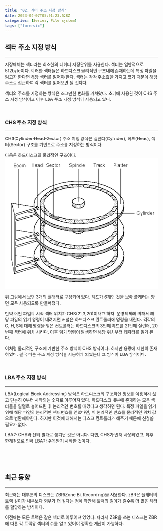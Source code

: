 ```yaml
---
title: "02. 섹터 주소 지정 방식"
date: 2023-04-07T05:01:23.528Z
categories: [Series, File system]
tags: ["forensic"]
---
```

## **섹터 주소 지정 방식**

---

저장매체는 섹터라는 최소한의 데이터 저장단위를 사용한다. 섹터는 일반적으로 512byte이다. 이러한 섹터들은 하드디스크 물리적인 구조내에 존재하는데 특정 파일을 읽고자 한다면 해당 섹터를 읽어야 한다. 섹터는 각각 주소값을 가지고 있기 때문에 해당 주소로 접근하여 각 섹터를 읽어오면 될 것이다.

섹터의 주소를 지정하는 방식은 조그만한 변화를 거쳐왔다. 초기에 사용된 것이 CHS 주소 지정 방식이고 이후 LBA 주소 지정 방식이 사용되고 있다.

<br>

### CHS 주소 지정 방식
---

CHS(Cylinder-Head-Sector) 주소 지정 방식은 실린더(Cylinder), 헤드(Head), 섹터(Sector) 구조를 기반으로 주소를 지정하는 방식이다.

다음은 하드디스크의 물리적인 구조이다.
![](/images/3fdc8ed7-25e4-461e-9240-52d2fa6db9eb-image.png)

위 그림에서 보면 3개의 플래터로 구성되어 있다. 헤드가 6개인 것을 보아 플래터는 양면 모두 사용되도록 만들어졌다.

만약 어떤 파일의 시작 섹터 위치가 CHS(21,3,20)이라고 하자. 운영체제에 의해서 해당 파일의 읽기 명령이 내려지면 커널은 하드디스크 컨트롤러에 명령을 내린다. 각각의 C, H, S에 대해 명령을 받은 컨트롤러는 하드디스크의 3번째 헤드를 21번째 실린더, 20번째 섹터에 위치 시킨다. 이후 읽기 명령이 발생하면 해당 위치부터 데이터를 읽게 된다.

이처럼 물리적인 구조에 기반한 주소 방식이 CHS 방식이다. 하지만 용량에 제한이 존재하였다. 결국 다른 주소 지정 방식을 사용하게 되었는데 그 방식이 LBA 방식이다.

<br>

### LBA 주소 지정 방식
---
LBA(Logical Block Addressing) 방식은 하드디스크의 구조적인 정보를 이용하지 않고 단순히 0부터 시작되는 숫자로 이루어져 있다. 하드디스크 내부에 존재하는 모든 섹터들을 일렬로 늘어뜨린 후 논리적인 번호를 매겼다고 생각하면 된다. 
특정 파일을 읽기 위해 해당 파일의 논리적인 섹터번호를 얻었다면, 이 논리적인 번호를 물리적인 위치 값으로 변환해야한다. 하지만 이것에 대해서는 디스크 컨트롤러가 해주기 때문에 신경쓸 필요가 없다.

LBA가 CHS와 전혀 별개로 생겨난 것은 아니다. 다만, CHS가 먼저 사용되었고, 이후 한계점으로 인해 LBA가 주목받기 시작한 것이다.

<br>
<br>
<br>

## **최근 동향**

---

최근에는 대부분의 디스크는 ZBR(Zone Bit Recording)을 사용한다. ZBR은 플래터의 트랙 길이가 내부보다 외부가 더 길다는 점에 착안해 트랙의 길이가 길수록 더 많은 섹터를 할당하는 방식이다.

이전에는 모든 트랙은 같은 섹터로 이루어져 있었다. 따라서 ZBR을 쓰는 디스크는 ZBR에 따른 각 트랙당 섹터의 수를 알고 있어야 정확한 계산이 가능하다.
